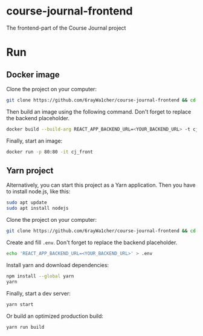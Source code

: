 # course-journal-frontend

The frontend-part of the Course Journal project

# Run

## Docker image

Clone the project on your computer:

```bash
git clone https://github.com/6rayWa1cher/course-journal-frontend && cd course-journal-frontend
```

Then build an image using the following command. Don't forget to replace the backend placeholder.

```bash
docker build --build-arg REACT_APP_BACKEND_URL=<YOUR_BACKEND_URL> -t cj_front .
```

Finally, start an image:

```bash
docker run -p 80:80 -it cj_front
```

## Yarn project

Alternatively, you can start this project as a Yarn application. Then you have to install node.js, like this:

```bash
sudo apt update
sudo apt install nodejs
```

Clone the project on your computer:

```bash
git clone https://github.com/6rayWa1cher/course-journal-frontend && cd course-journal-frontend
```

Create and fill `.env`. Don't forget to replace the backend placeholder.

```bash
echo 'REACT_APP_BACKEND_URL=<YOUR_BACKEND_URL>' > .env
```

Install yarn and download dependencies:

```bash
npm install --global yarn
yarn
```

Finally, start a dev server:

```bash
yarn start
```

Or build an optimized production build:

```bash
yarn run build
```
